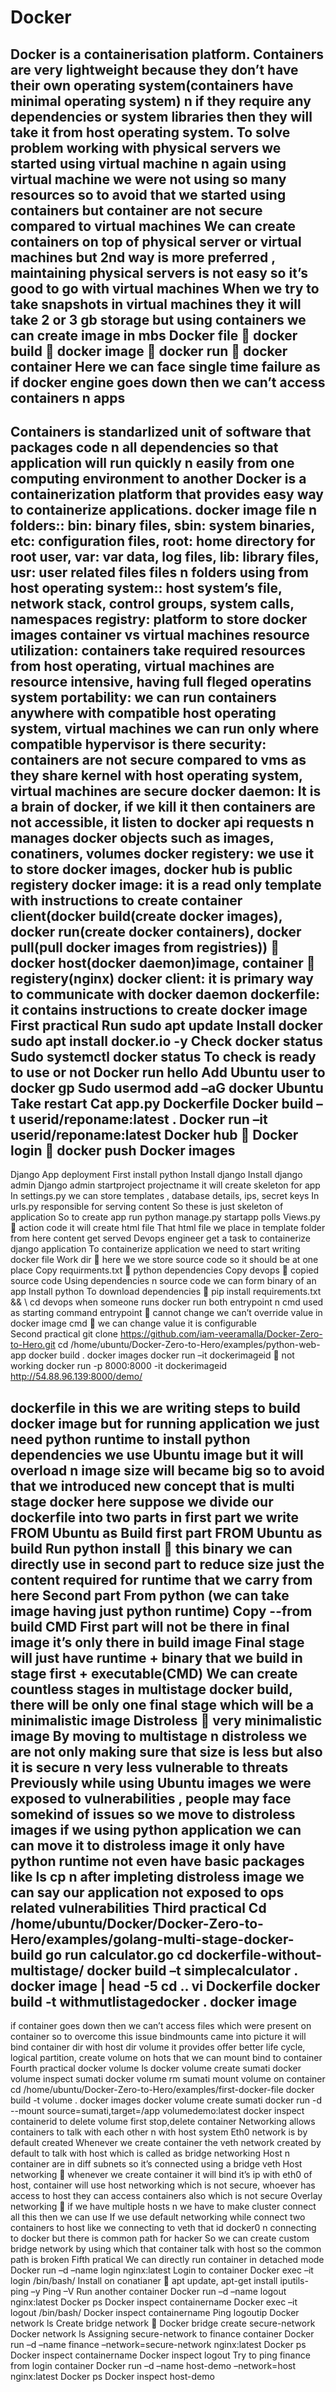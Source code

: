 # Docker
Docker is a containerisation platform.
Containers are very lightweight because they don’t have their own operating system(containers have minimal operating system) n if they require any dependencies or system libraries then they will take it from host operating system.
To solve problem working with physical servers we started using virtual machine n again using virtual machine we were not using so many resources so to avoid that we started using containers but container are not secure compared to virtual machines
We can create containers on top of physical server or virtual machines but 2nd way is more preferred , maintaining physical servers is not easy so it’s good to go with virtual machines
When we try to take snapshots in virtual machines they it will take 2 or 3 gb storage but using containers we can create image in mbs
Docker file  docker build  docker image  docker run  docker container
Here we can face single time failure as if docker engine goes down then we can’t access containers n apps
--------------------------------------------------------------------------------------------------------------------------------------------------------------------------------------------------------------------------------------------------------------------------------------

Containers is standarlized unit of software that packages code n all dependencies so that application will run quickly n easily from one computing environment to another
Docker is a containerization platform that provides easy way to containerize applications.
docker image file n folders:: bin: binary files, sbin: system binaries, etc: configuration files, root: home directory for root user, var: var data, log files, lib: library files, usr: user related files
files n folders using from host operating system:: host system’s file, network stack, control groups, system calls, namespaces
registry: platform to store docker images
container vs virtual machines
resource utilization: containers take required resources from host operating, virtual machines are resource intensive, having full fleged operatins system
portability: we can run containers anywhere with compatible host operating system, virtual machines we can run only where compatible hypervisor is there
security: containers are not secure compared to vms as they share kernel with host operating system, virtual machines are secure
docker daemon: It is a brain of docker, if we kill it then containers are not accessible, it listen to docker api requests n manages docker objects such as images, conatiners, volumes
docker registery: we use it to store docker images, docker hub is public registery
docker image: it is a read only template with instructions to create container
client(docker build(create docker images), docker run(create docker containers), docker pull(pull docker images from registries))  docker host(docker daemon)image, container  registery(nginx)
docker client: it is primary way to communicate with docker daemon
dockerfile: it contains instructions to create docker image
First practical
Run sudo apt update
Install docker
sudo apt install docker.io -y
Check docker status
Sudo systemctl docker status
To check is ready to use or not
Docker run hello
Add Ubuntu user to docker gp
Sudo usermod add –aG docker Ubuntu
Take restart
Cat app.py
Dockerfile
Docker build –t userid/reponame:latest .
Docker run –it userid/reponame:latest
Docker hub  Docker login  docker push
Docker images
--------------------------------------------------------------------------------------------------------------------------------------------------------------------------------------------------------------------------------------------------------------------------------------

Django App deployment
First install python
Install django
Install django admin
Django admin startproject projectname it will create skeleton for app
In settings.py we can store templates , database details, ips, secret keys
In urls.py responsible for serving content
So these is just skeleton of application
So to create app run python manage.py startapp polls
Views.py  action code it will create html file
That html file we place in template folder from here content get served
Devops engineer get a task to containerize django application
To containerize application we need to start writing docker file
Work dir  here we we store source code so it should be at one place
Copy requirments.txt  python dependencies
Copy devops  copied source code
Using dependencies n source code we can form binary of an app
Install python
To download dependencies  pip install requirements.txt && \ 
 cd devops
when someone runs docker run both entrypoint n cmd used as starting command
entrypoint  cannot change we can’t override value in docker image
cmd  we can change value it is configurable  
Second practical
git clone  https://github.com/iam-veeramalla/Docker-Zero-to-Hero.git
cd /home/ubuntu/Docker-Zero-to-Hero/examples/python-web-app
docker build .
docker images
docker run –it dockerimageid  not working
docker run -p 8000:8000 -it dockerimageid 
http://54.88.96.139:8000/demo/

dockerfile in this we are writing steps to build docker image
but for running application we just need python runtime
to install python dependencies we use Ubuntu image but it will overload n image size will became big so to avoid that we introduced new concept that is multi stage docker
here suppose we divide our dockerfile into two parts 
in first part we write FROM Ubuntu as Build
first part 
FROM Ubuntu as build
Run python install  this binary we can directly use in second part to reduce size just the content required for runtime that we carry from here
Second part
From python (we can take image having just python runtime)
Copy --from build
CMD
First part will not be there in final image it’s only there in build image
Final stage will just have runtime + binary that we build in stage first + executable(CMD)
We can create countless stages in multistage docker build, there will be only one final stage which will be a minimalistic image
Distroless  very minimalistic image
By moving to multistage n distroless we are not only making sure that size is less but also it is secure n very less vulnerable to threats
Previously while using Ubuntu images we were exposed to vulnerabilities , people may face somekind of issues so we move to distroless images if we using python application we can can move it to distroless image it only have python runtime not even have basic packages like ls cp n after impleting distroless image we can say our application not exposed to ops related vulnerabilities
Third practical
Cd /home/ubuntu/Docker/Docker-Zero-to-Hero/examples/golang-multi-stage-docker-build
go run calculator.go
cd dockerfile-without-multistage/
docker build –t simplecalculator .
docker image | head -5
cd ..
vi Dockerfile
docker build -t withmutlistagedocker .
docker image
-----------------------------------------------------------------------------------------------------------------------------------------------------------------------------------------------------------------------------------------------------------------------------


if container goes down then we can’t access files which were present on container so to overcome this issue bindmounts came into picture it will bind container dir with host dir
volume it provides offer better life cycle, logical partition, create volume on hots that we can mount bind to container
Fourth practical
docker volume ls
docker volume create sumati
docker volume inspect sumati
docker volume rm sumati
mount volume on container
cd /home/ubuntu/Docker-Zero-to-Hero/examples/first-docker-file
docker build -t volume .
docker images
docker volume create sumati
docker  run -d --mount source=sumati,target=/app volumedemo:latest
docker inspect containerid
to delete volume first stop,delete container
Networking allows containers to talk with each other n with host system
Eth0 network is by default created
Whenever we create container the veth network created by default to talk with host which is called as bridge networking
Host n container are in diff subnets so it’s connected using a bridge veth
Host networking  whenever we create container it will bind it’s ip with eth0 of host, container will use host networking which is not secure, whoever has access to host they can access containers also which is not secure
Overlay networking  if we have multiple hosts n we have to make cluster connect all this then we can use
If we use default networking while connect two containers to host like we connecting to veth that id docker0 n connecting to docker but there is common path for hacker
So we can create custom bridge network by using which that container talk with host so the common path is broken
Fifth pratical
We can directly run container in detached mode
Docker run –d –name login nginx:latest
Login to container
Docker exec –it login /bin/bash/
Install on conatianer  apt update, apt-get install iputils-ping –y
Ping –V
Run another container
Docker run –d –name logout nginx:latest
Docker ps
Docker inspect containername
Docker exec –it logout /bin/bash/
Docker inspect containername
Ping logoutip
Docker network ls
Create bridge network  Docker  bridge create secure-network
Docker network ls
Assigning secure-network to finance container
Docker run –d –name finance  –network=secure-network  nginx:latest
Docker ps
Docker inspect containername
Docker inspect logout
Try to ping finance from login container
Docker run –d –name host-demo –network=host nginx:latest
Docker ps
Docker inspect host-demo
 

